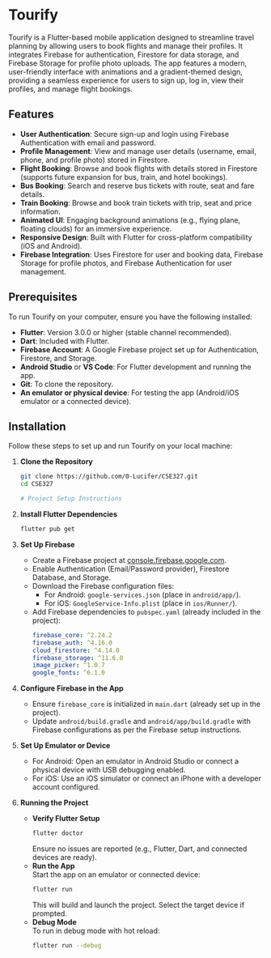 # Tourify

Tourify is a Flutter-based mobile application designed to streamline travel planning by allowing users to book flights and manage their profiles. It integrates Firebase for authentication, Firestore for data storage, and Firebase Storage for profile photo uploads. The app features a modern, user-friendly interface with animations and a gradient-themed design, providing a seamless experience for users to sign up, log in, view their profiles, and manage flight bookings.

## Features

- **User Authentication**: Secure sign-up and login using Firebase Authentication with email and password.
- **Profile Management**: View and manage user details (username, email, phone, and profile photo) stored in Firestore.
- **Flight Booking**: Browse and book flights with details stored in Firestore (supports future expansion for bus, train, and hotel bookings).
- **Bus Booking**: Search and reserve bus tickets with route, seat and fare details.
- **Train Booking**: Browse and book train tickets with trip, seat and price information.
- **Animated UI**: Engaging background animations (e.g., flying plane, floating clouds) for an immersive experience.
- **Responsive Design**: Built with Flutter for cross-platform compatibility (iOS and Android).
- **Firebase Integration**: Uses Firestore for user and booking data, Firebase Storage for profile photos, and Firebase Authentication for user management.

## Prerequisites

To run Tourify on your computer, ensure you have the following installed:

- **Flutter**: Version 3.0.0 or higher (stable channel recommended).
- **Dart**: Included with Flutter.
- **Firebase Account**: A Google Firebase project set up for Authentication, Firestore, and Storage.
- **Android Studio** or **VS Code**: For Flutter development and running the app.
- **Git**: To clone the repository.
- **An emulator or physical device**: For testing the app (Android/iOS emulator or a connected device).

## Installation

Follow these steps to set up and run Tourify on your local machine:

1. **Clone the Repository**
   ```bash
   git clone https://github.com/0-Lucifer/CSE327.git
   cd CSE327

   # Project Setup Instructions

1. **Install Flutter Dependencies**  
   ```bash
   flutter pub get
   ```

2. **Set Up Firebase**  
   - Create a Firebase project at [console.firebase.google.com](https://console.firebase.google.com).  
   - Enable Authentication (Email/Password provider), Firestore Database, and Storage.  
   - Download the Firebase configuration files:  
     - For Android: `google-services.json` (place in `android/app/`).  
     - For iOS: `GoogleService-Info.plist` (place in `ios/Runner/`).  
   - Add Firebase dependencies to `pubspec.yaml` (already included in the project):  
     ```yaml
     firebase_core: ^2.24.2
     firebase_auth: ^4.16.0
     cloud_firestore: ^4.14.0
     firebase_storage: ^11.6.0
     image_picker: ^1.0.7
     google_fonts: ^6.1.0
     ```

3. **Configure Firebase in the App**  
   - Ensure `firebase_core` is initialized in `main.dart` (already set up in the project).  
   - Update `android/build.gradle` and `android/app/build.gradle` with Firebase configurations as per the Firebase setup instructions.

4. **Set Up Emulator or Device**  
   - For Android: Open an emulator in Android Studio or connect a physical device with USB debugging enabled.  
   - For iOS: Use an iOS simulator or connect an iPhone with a developer account configured.

5. **Running the Project**  
   - **Verify Flutter Setup**  
     ```bash
     flutter doctor
     ```
     Ensure no issues are reported (e.g., Flutter, Dart, and connected devices are ready).  
   - **Run the App**  
     Start the app on an emulator or connected device:  
     ```bash
     flutter run
     ```
     This will build and launch the project. Select the target device if prompted.  
   - **Debug Mode**  
     To run in debug mode with hot reload:  
     ```bash
     flutter run --debug
     ```

